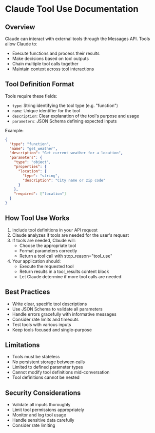 # Claude Tool Use Documentation

## Overview
Claude can interact with external tools through the Messages API. Tools allow Claude to:
- Execute functions and process their results
- Make decisions based on tool outputs
- Chain multiple tool calls together
- Maintain context across tool interactions

## Tool Definition Format
Tools require these fields:
- `type`: String identifying the tool type (e.g. "function")
- `name`: Unique identifier for the tool
- `description`: Clear explanation of the tool's purpose and usage
- `parameters`: JSON Schema defining expected inputs

Example:
```json
{
  "type": "function",
  "name": "get_weather",
  "description": "Get current weather for a location",
  "parameters": {
    "type": "object",
    "properties": {
      "location": {
        "type": "string",
        "description": "City name or zip code"
      }
    },
    "required": ["location"]
  }
}
```

## How Tool Use Works
1. Include tool definitions in your API request
2. Claude analyzes if tools are needed for the user's request
3. If tools are needed, Claude will:
   - Choose the appropriate tool
   - Format parameters correctly 
   - Return a tool call with stop_reason="tool_use"
4. Your application should:
   - Execute the requested tool
   - Return results in a tool_results content block
   - Let Claude determine if more tool calls are needed

## Best Practices
- Write clear, specific tool descriptions
- Use JSON Schema to validate all parameters
- Handle errors gracefully with informative messages
- Consider rate limits and timeouts
- Test tools with various inputs
- Keep tools focused and single-purpose

## Limitations
- Tools must be stateless
- No persistent storage between calls
- Limited to defined parameter types
- Cannot modify tool definitions mid-conversation
- Tool definitions cannot be nested

## Security Considerations
- Validate all inputs thoroughly
- Limit tool permissions appropriately
- Monitor and log tool usage
- Handle sensitive data carefully
- Consider rate limiting
